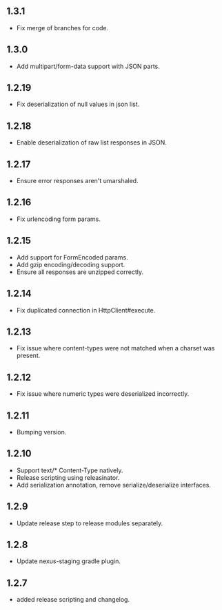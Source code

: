 ## 1.3.1
* Fix merge of branches for code.

## 1.3.0
* Add multipart/form-data support with JSON parts.

## 1.2.19
* Fix deserialization of null values in json list.

## 1.2.18
* Enable deserialization of raw list responses in JSON.

## 1.2.17
* Ensure error responses aren't umarshaled.

## 1.2.16
* Fix urlencoding form params.

## 1.2.15
* Add support for FormEncoded params.
* Add gzip encoding/decoding support.
* Ensure all responses are unzipped correctly.

## 1.2.14
* Fix duplicated connection in HttpClient#execute.

## 1.2.13
* Fix issue where content-types were not matched when a charset was present.

## 1.2.12
* Fix issue where numeric types were deserialized incorrectly.

## 1.2.11
* Bumping version.

## 1.2.10
* Support text/* Content-Type natively.
* Release scripting using releasinator.
* Add serialization annotation, remove serialize/deserialize interfaces.

## 1.2.9
* Update release step to release modules separately.

## 1.2.8
* Update nexus-staging gradle plugin.

## 1.2.7
* added release scripting and changelog.
